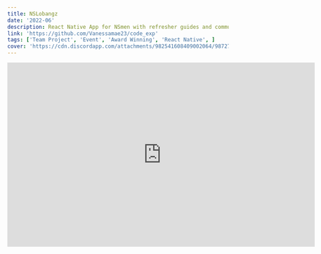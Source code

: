```yaml
---
title: NSLobangz
date: '2022-06'
description: React Native App for NSmen with refresher guides and communication platforms for ease of mobilisation
link: 'https://github.com/Vanessamae23/code_exp'
tags: ['Team Project', 'Event', 'Award Winning', 'React Native', ]
cover: 'https://cdn.discordapp.com/attachments/982541608409002064/987274707613143080/unknown.png'
---
```


<iframe src="https://docs.google.com/presentation/d/e/2PACX-1vQGPiXSsMRll4TJ450QjNwwxKwUYuAZZFmBS4oF2SzQkIzqkQzaozh2Yr-WfkjsmNOMssnkTTWG70dc/embed?start=false&loop=false&delayms=3000" 
frameborder="0" style="width: 50em; height:30em;" allowfullscreen="true" mozallowfullscreen="true" webkitallowfullscreen="true"></iframe>

